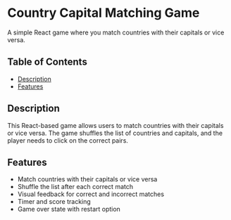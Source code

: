 # Country Capital Matching Game

A simple React game where you match countries with their capitals or vice versa.

## Table of Contents
- [Description](#description)
- [Features](#features)

## Description
This React-based game allows users to match countries with their capitals or vice versa. The game shuffles the list of countries and capitals, and the player needs to click on the correct pairs.

## Features
- Match countries with their capitals or vice versa
- Shuffle the list after each correct match
- Visual feedback for correct and incorrect matches
- Timer and score tracking
- Game over state with restart option

